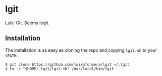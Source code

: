 # lgit

Luís' Git. Seems legit.


## Installation

The installation is as easy as cloning the repo and copying `lgit.sh` to your `$PATH`:

```
$ git clone https://github.com/luismfonseca/lgit ~/.lgit
$ ln -s "$HOME/.lgit/lgit.sh" /usr/local/bin/lgit
```
